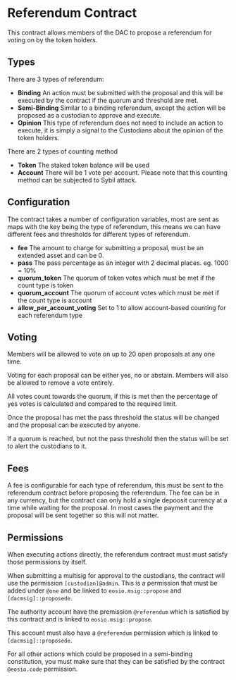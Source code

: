 # Referendum Contract

This contract allows members of the DAC to propose a referendum for voting on by the token holders.

## Types

There are 3 types of referendum:

- **Binding** An action must be submitted with the proposal and this will be executed by the contract if the quorum and threshold are met.
- **Semi-Binding** Similar to a binding referendum, except the action will be proposed as a custodian to approve and execute.
- **Opinion** This type of referendum does not need to include an action to execute, it is simply a signal to the Custodians about the opinion of the token holders.

There are 2 types of counting method

- **Token** The staked token balance will be used
- **Account** There will be 1 vote per account.  Please note that this counting method can be subjected to Sybil attack.

## Configuration

The contract takes a number of configuration variables, most are sent as maps with the key being the type of referendum, this means we can have different fees and thresholds for different types of referendum.

- **fee** The amount to charge for submitting a proposal, must be an extended asset and can be 0.
- **pass** The pass percentage as an integer with 2 decimal places.  eg. 1000 = 10%
- **quorum_token** The quorum of token votes which must be met if the count type is token
- **quorum_account** The quorum of account votes which must be met if the count type is account
- **allow_per_account_voting** Set to 1 to allow account-based counting for each referendum type

## Voting

Members will be allowed to vote on up to 20 open proposals at any one time.

Voting for each proposal can be either yes, no or abstain.  Members will also be allowed to remove a vote entirely.

All votes count towards the quorum, if this is met then the percentage of yes votes is calculated and compared to the required limit.

Once the proposal has met the pass threshold the status will be changed and the proposal can be executed by anyone.

If a quorum is reached, but not the pass threshold then the status will be set to alert the custodians to it.

## Fees

A fee is configurable for each type of referendum, this must be sent to the referendum contract before proposing the referendum.  The fee can be in any currency, but the contract can only hold a single depoosit currency at a time while waiting for the proposal.  In most cases the payment and the proposal will be sent together so this will not matter.

## Permissions

When executing actions directly, the referendum contract must must satisfy those permissions by itself.

When submitting a multisig for approval to the custodians, the contract will use the permission `[custodian]@admin`.  This is a permission that must be added under `@one` and be linked to `eosio.msig::propose` and `[dacmsig]::proposede`.

The authority account have the premission `@referendum` which is satisfied by this contract and is linked to `eosio.msig::propose`.

This account must also have a `@referendum` permission which is linked to `[dacmsig]::proposede`.

For all other actions which could be proposed in a semi-binding constitution, you must make sure that they can be satisfied by the contract `@eosio.code` permission.

